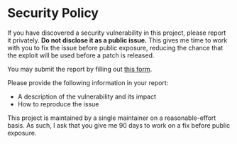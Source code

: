 # Security Policy

If you have discovered a security vulnerability in this project, please report it
privately. **Do not disclose it as a public issue.** This gives me time to work with you
to fix the issue before public exposure, reducing the chance that the exploit will be
used before a patch is released.

You may submit the report by filling out
[this form](https://github.com/sincerefly/capybara/security/advisories/new).

Please provide the following information in your report:

- A description of the vulnerability and its impact
- How to reproduce the issue

This project is maintained by a single maintainer on a reasonable-effort basis. As such,
I ask that you give me 90 days to work on a fix before public exposure.
